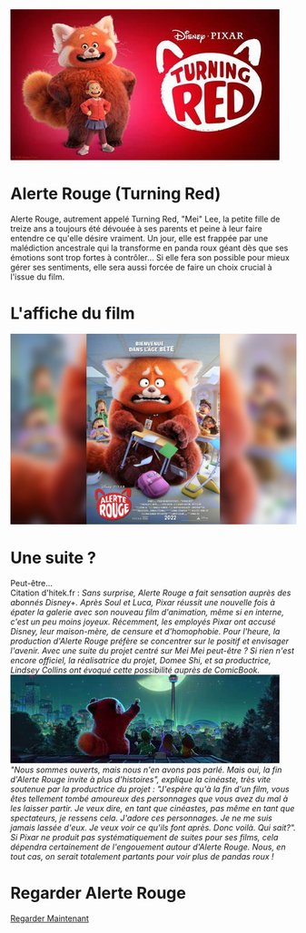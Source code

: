 <img src="Alerte Rouge Logo A.png"/>
<h1>Alerte Rouge (Turning Red)</h1>
Alerte Rouge, autrement appelé Turning Red, "Mei" Lee, la petite fille de treize ans a toujours été dévouée à ses parents et peine à leur faire entendre ce qu'elle désire vraiment. Un jour, elle est frappée par une malédiction ancestrale qui la transforme en panda roux géant dès que ses émotions sont trop fortes à contrôler... Si elle fera son possible pour mieux gérer ses sentiments, elle sera aussi forcée de faire un choix crucial à l'issue du film. 

# L'affiche du film
<img src="Alerte Rouge Logo D.png">

# Une suite ?
Peut-être...<br>
Citation d'hitek.fr : <i>Sans surprise, Alerte Rouge a fait sensation auprès des abonnés Disney+. Après Soul et Luca, Pixar réussit une nouvelle fois à épater la galerie avec son nouveau film d'animation, même si en interne, c'est un peu moins joyeux. Récemment, les employés Pixar ont accusé Disney, leur maison-mère, de censure et d'homophobie. Pour l'heure, la production d'Alerte Rouge préfère se concentrer sur le positif et envisager l'avenir. Avec une suite du projet centré sur Mei Mei peut-être ? Si rien n'est encore officiel, la réalisatrice du projet, Domee Shi, et sa productrice, Lindsey Collins ont évoqué cette possibilité auprès de ComicBook.
<img src="Alerte Rouge Logo C.png">
<br>"Nous sommes ouverts, mais nous n'en avons pas parlé. Mais oui, la fin d'Alerte Rouge invite à plus d'histoires", explique la cinéaste, très vite soutenue par la productrice du projet : "J'espère qu'à la fin d'un film, vous êtes tellement tombé amoureux des personnages que vous avez du mal à les laisser partir. Je veux dire, en tant que cinéastes, pas même en tant que spectateurs, je ressens cela. J'adore ces personnages. Je ne me suis jamais lassée d'eux. Je veux voir ce qu'ils font après. Donc voilà. Qui sait?". Si Pixar ne produit pas systématiquement de suites pour ses films, cela dépendra certainement de l'engouement autour d'Alerte Rouge. Nous, en tout cas, on serait totalement partants pour voir plus de pandas roux !</i>

# Regarder Alerte Rouge
<a href="https://www.disneyplus.com/fr-fr/movies/_/4mFPCXJi7N2m">Regarder Maintenant</a>
